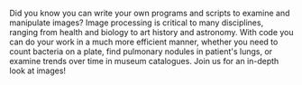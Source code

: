 Did you know you can write your own programs and scripts to examine and manipulate images? Image processing is critical to many disciplines, ranging from health and biology to art history and astronomy. With code you can do your work in a much more efficient manner, whether you need to count bacteria on a plate, find pulmonary nodules in patient's lungs, or examine trends over time in museum catalogues. Join us for an in-depth look at images!
